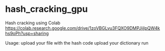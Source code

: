 # hash_cracking_gpu
Hash cracking using Colab
https://colab.research.google.com/drive/1zoVBGLvu3FQXO9DMPJjilpQW4khs9oPh?usp=sharing

Usage:
upload your file with the hash code
upload your dictionary
run 
